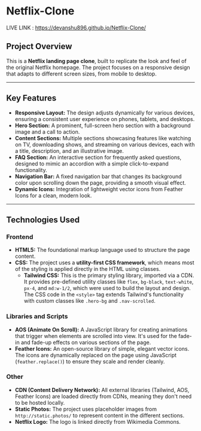 # Netflix-Clone

LIVE LINK :  https://devanshu896.github.io/Netflix-Clone/


## Project Overview

This is a **Netflix landing page clone**, built to replicate the look and feel of the original Netflix homepage. The project focuses on a responsive design that adapts to different screen sizes, from mobile to desktop. 
***

## Key Features

* **Responsive Layout:** The design adjusts dynamically for various devices, ensuring a consistent user experience on phones, tablets, and desktops.
* **Hero Section:** A prominent, full-screen hero section with a background image and a call to action.
* **Content Sections:** Multiple sections showcasing features like watching on TV, downloading shows, and streaming on various devices, each with a title, description, and an illustrative image.
* **FAQ Section:** An interactive section for frequently asked questions, designed to mimic an accordion with a simple click-to-expand functionality.
* **Navigation Bar:** A fixed navigation bar that changes its background color upon scrolling down the page, providing a smooth visual effect.
* **Dynamic Icons:** Integration of lightweight vector icons from Feather Icons for a clean, modern look.

***

## Technologies Used

### Frontend
* **HTML5:** The foundational markup language used to structure the page content.
* **CSS:** The project uses a **utility-first CSS framework**, which means most of the styling is applied directly in the HTML using classes.
    * **Tailwind CSS:** This is the primary styling library, imported via a CDN. It provides pre-defined utility classes like `flex`, `bg-black`, `text-white`, `px-4`, and `md:w-1/2`, which were used to build the layout and design. The CSS code in the `<style>` tag extends Tailwind's functionality with custom classes like `.hero-bg` and `.nav-scrolled`.

### Libraries and Scripts
* **AOS (Animate On Scroll):** A JavaScript library for creating animations that trigger when elements are scrolled into view. It's used for the fade-in and fade-up effects on various sections of the page.
* **Feather Icons:** An open-source library of simple, elegant vector icons. The icons are dynamically replaced on the page using JavaScript (`feather.replace()`) to ensure they scale and render cleanly.

### Other
* **CDN (Content Delivery Network):** All external libraries (Tailwind, AOS, Feather Icons) are loaded directly from CDNs, meaning they don't need to be hosted locally.
* **Static Photos:** The project uses placeholder images from `http://static.photos/` to represent content in the different sections.
* **Netflix Logo:** The logo is linked directly from Wikimedia Commons.
